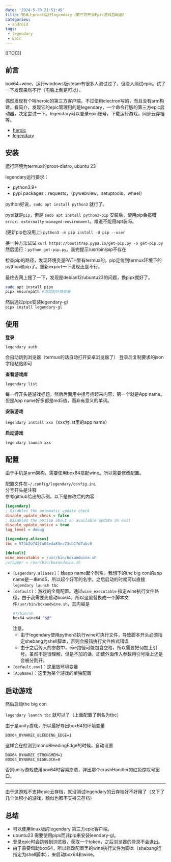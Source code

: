 ```yaml
---
date: '2024-5-20 21:51:45'
title: 安卓上proot运行legendary（第三方开源Epic游戏启动器）
categories: 
 - android
tags:
 - legendary
 - Epic
---
```

[[TOC]]

## 前言
box64+wine，运行windows版steam有很多人测试过了，但没人测试epic。试了一下发现果然不行（电脑上倒是可以）。

偶然发现有个叫heroic的第三方客户端，不过使用electron写的，而且没有arm构建。看简介，发现它的epic管理用的是legendary，一个命令行版的第三方epic启动器，决定尝试一下。legendary可以登录epic账号，下载运行游戏，同步云存档等。

- [heroic](https://heroicgameslauncher.com/)
- [legendary](https://github.com/derrod/legendary)

## 安装
运行环境为termux的proot-distro, ubuntu 23

legendary运行要求：
- python3.9+
- pypi packages：requests，（pywebview，setuptools，wheel）

python好说，`sudo apt install python3` 就行了。

pypi就是`pip`，但是 `sudo apt install python3-pip` 安装后，使用pip会报错`error: externally-managed-environment`。难道不能用apt装吗。

(更新pip也没用上) `python3 -m pip install -U pip --user`

换一种方法试试 `curl https://bootstrap.pypa.io/get-pip.py -o get-pip.py` 然后运行：`python get-pip.py`。装完提示/usr/bin/pip不存在

检查pip的路径，发现环境变量PATH里有termux的，pip定位到termux环境下的python和pip了。重新export一下发现还是不行。

最终去网上搜了一下，发现是debian12/ubuntu23的问题，换pipx就好了。

```sh
sudo apt install pipx
pipx ensurepath #添加到环境变量
```

然后通过pipx安装legendary-gl\
`pipx install legendary-gl`

## 使用

**登录**

`legendary auth`

会自动跳到浏览器（termux的话自动打开安卓浏览器了）
登录后复制要求的json字段粘贴即可

**查看游戏库**

`legendary list`

每一行开头是游戏标题，然后后面用中括号括起来内容，第一个就是App name。但是App name好多都是md5值，而非有意义的单词。

**安装游戏**

`legendary install xxx`（xxx为list里的app name）

**启动游戏**

`legendary launch xxx`

## 配置
由于手机是arm架构，需要使用box64搭配wine。所以需要修改配置。

配置文件在`~/.config/legendary/config.ini`\
分号开头是注释\
参考github给出的示例，以下是修改后的内容

```ini
[Legendary]
; Disables the automatic update check
disable_update_check = false
; Disables the notice about an available update on exit
disable_update_notice = true
log_level = debug

[Legendary.aliases]
tbc = 573b2b742fa04eda83ea73cb17d7abc0

[default]
wine_executable = /usr/bin/boxandwine.sh
;wrapper = /usr/bin/boxandwine.sh
```

- `[Legendary.aliases]`：给app name起个别名。我想下的the big con的app name是一串md5，所以起个好写的名字。之后启动的时候可以直接 `legendary launch tbc`
- `[default]`：游戏的全局配置。通过`wine_executable` 指定wine执行文件路径，由于我需要先启动box64，所以这里替换成一个脚本文件`/usr/bin/boxandwine.sh`，其内容是
	```sh
	#!/bin/sh
	box64 wine64 "$@"
	```
	注意，
	- 由于legendary使用python3执行wine可执行文件，导致脚本开头必须指定shebang为shell脚本，否则会报错执行文件格式错误
	- 由于之后传入的参数中，exe路径可能包含空格，所以需要把`$@`加上引号。虽然不是很理解，但是不加的话，即使外面传入参数用引号括上还是会被分割开。
- `[default.env]`：这里放环境变量
- `[AppName]`：这里为某个游戏的单独配置

## 启动游戏
然后启动the big con 

`legendary launch tbc` 就可以了（上面配置了别名为tbc）

由于是unity游戏，所以最好导出box64的环境变量

`BOX64_DYNAREC_BLEEDING_EDGE=1`

这样会在检测到monoBleedingEdge的时候，自动设置
```
BOX64_DYNAREC_STRONGMEM=1
BOX64_DYNAREC_BIGBLOCK=0
```

否则unity游戏使用box64时容易崩溃，弹出那个crashHandler的红色惊叹号窗口。

----
由于这游戏不支持epic云存档，就没测试legendary的云存档好不好用了（又下了几个体积小的游戏，貌似也都不支持云存档）

## 总结
- 可以使用linux版的legendary 第三方epic客户端。
- ubuntu23 需要使用pipx而非pip来安装leendary-gl。
- 登录epic时会跳转到浏览器，获取一个token，之后浏览器的登录不会退出。
- 由于需要借助box64，所以修改配置里的wine执行文件为脚本（shebang行指定为shell脚本），来启动box64和wine。